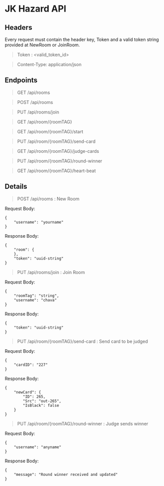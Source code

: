 # JK Hazard API

## Headers

Every request must contain the header key, Token and a valid token string provided at NewRoom or JoinRoom.

> Token : <valid_token_id>

> Content-Type: application/json

## Endpoints

>GET /api/rooms

>POST /api/rooms

>PUT /api/rooms/join

>GET /api/room/{roomTAG}

>GET /api/room/{roomTAG}/start

>PUT /api/room/{roomTAG}/send-card

>GET /api/room/{roomTAG}/judge-cards

>PUT /api/room/{roomTAG}/round-winner

>GET /api/room/{roomTAG}/heart-beat

## Details

> POST /api/rooms : New Room

Request Body: 

    {
        "username": "yourname"
    }

Response Body:

    {
        "room": {
        },
        "token": "uuid-string"
    }

>PUT /api/rooms/join : Join Room

Request Body: 

    {
        "roomTag": "string",
        "username": "chava"
    }

Response Body:

    {
        "token": "uuid-string"
    }

>PUT /api/room/{roomTAG}/send-card : Send card to be judged

Request Body: 

    {
        "cardID": "227"
    }

Response Body:

    {
        "newCard": {
            "ID": 265,
            "Src": "out-265",
            "IsBlack": false
        }
    }

>PUT /api/room/{roomTAG}/round-winner : Judge sends winner

Request Body: 

    {
        "username": "anyname"
    }

Response Body:

    {
        "message": "Round winner received and updated"
    }

